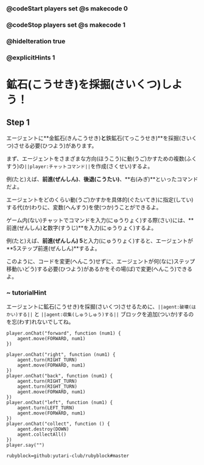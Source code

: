 ### @codeStart players set @s makecode 0
### @codeStop players set @s makecode 1

### @hideIteration true 
### @explicitHints 1


# 鉱石(こうせき)を採掘(さいくつ)しよう！
<!-- # Mine the resources! -->

## Step 1
エージェントに**金鉱石(きんこうせき)**と**鉄鉱石(てっこうせき)**を採掘(さいくつ)させる必要(ひつよう)があります。<br>

まず、エージェントをさまざまな方向(ほうこう)に動(うご)かすための複数(ふくすう)の``||player:チャットコマンド||``を作成(さくせい)するよ。<br>

例(たと)えば、**前進(ぜんしん)**、**後退(こうたい)**、**右(みぎ)**といったコマンドだよ。<br>

エージェントをどのくらい動(うご)かすかを具体的(ぐたいてき)に指定(してい)する代(か)わりに、変数(へんすう)を使(つか)うことができるよ。<br>

ゲーム内(ない)チャットでコマンドを入力(にゅうりょく)する際(さい)には、**前進(ぜんしん)**と**数字(すうじ)**を入力(にゅうりょく)するよ。<br>

例(たと)えば、**前進(ぜんしん) 5**と入力(にゅうりょく)すると、エージェントが**5ステップ前進(ぜんしん)**するよ。<br>

このように、コードを変更(へんこう)せずに、エージェントが何(なに)ステップ移動(いどう)する必要(ひつよう)があるかをその場(ば)で変更(へんこう)できるよ。<br>

<!-- The Agent needs to mine **gold ore** and **iron ore** blocks. Try creating several ``||player:on chat||`` commands that will program the Agent to move in different directions, for example, **forward**, **back**, **right**. Instead of specifying how far you want the Agent to move, you can use variables. When typing the command in in-game chat, type **forward** and **a number**, for example **forward 5** if you want the Agent to **move 5 steps forward**. This way you can change on the fly how many steps the Agent needs to move without changing the code.  -->

### ~ tutorialHint

エージェントに鉱石(こうせき)を採掘(さいくつ)させるために、``||agent:破壊(はかい)する||`` と ``||agent:収集(しゅうしゅう)する||`` ブロックを追加(ついか)するのを忘(わす)れないでしてね。
<!-- Don't forget to add ``||agent: destroy||`` and ``||agent: collect||`` blocks to program the Agent to mine the minerals.  -->

```template
player.onChat("forward", function (num1) {
    agent.move(FORWARD, num1)
})
```
```ghost
player.onChat("right", function (num1) {
    agent.turn(RIGHT_TURN)
    agent.move(FORWARD, num1)
})
player.onChat("back", function (num1) {
    agent.turn(RIGHT_TURN)
    agent.turn(RIGHT_TURN)
    agent.move(FORWARD, num1)
})
player.onChat("left", function (num1) {
    agent.turn(LEFT_TURN)
    agent.move(FORWARD, num1)
})
player.onChat("collect", function () {
    agent.destroy(DOWN)
    agent.collectAll()
})
player.say("")
```

```package
rubyblock=github:yutari-club/rubyblock#master
```
